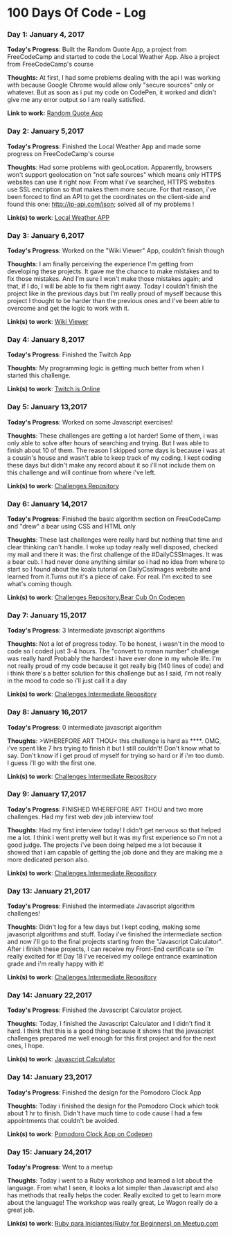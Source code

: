 # 100 Days Of Code - Log

### Day 1: January 4, 2017 


**Today's Progress**: Built the Random Quote App, a project from FreeCodeCamp and started to code the Local Weather App. Also a project from FreeCodeCamp's course

**Thoughts:** At first, I had some problems dealing with the api I was working with because Google Chrome would allow only "secure sources" only or whatever. But as soon as i put my code on CodePen, it worked and didn't give me any error output so I am really satisfied.

**Link to work:** [Random Quote App](http://codepen.io/Shiverz/full/QdwKyL/)

### Day 2: January 5,2017

**Today's Progress**: Finished the Local Weather App and made some progress on FreeCodeCamp's course

**Thoughts**: Had some problems with geoLocation. Apparently, browsers won't support geolocation on "not safe sources" which means only HTTPS websites can use it right now. From what i've searched, HTTPS websites use SSL encription so that makes them more secure. For that reason, i've been forced to find an API to get the coordinates on the client-side and found this one: http://ip-api.com/json; solved all of my problems !

**Link(s) to work**: [Local Weather APP](http://codepen.io/Shiverz/pen/ggbgyj)

### Day 3: January 6,2017

**Today's Progress**: Worked on the "Wiki Viewer" App, couldn't finish though

**Thoughts**: I am finally perceiving the experience I'm getting from developing these projects. It gave me the chance to make mistakes and to fix those mistakes. And I'm sure I won't make those mistakes again; and that, if I do, I will be able to fix them right away. Today I couldn't finish the project like in the previous days but I'm really proud of myself because this project I thought to be harder than the previous ones and I've been able to overcome and get the logic to work with it.

**Link(s) to work**: [Wiki Viewer](https://codepen.io/Shiverz/pen/VPLWav)

### Day 4: January 8,2017

**Today's Progress**: Finished the Twitch App

**Thoughts**: My programming logic is getting much better from when I started this challenge.

**Link(s) to work**: [Twitch is Online](http://codepen.io/Shiverz/pen/apvZLg)

### Day 5: January 13,2017

**Today's Progress**: Worked on some Javascript exercises!

**Thoughts**: These challenges are getting a lot harder! Some of them, i was only able to solve after hours of searching and trying. But I was able to finish about 10 of them. The reason I skipped some days is because i was at a cousin's house and wasn't able to keep track of my coding. I kept coding these days but didn't make any record about it so i'll not include them on this challenge and will continue from where i've left.

**Link(s) to work**: [Challenges Repository](https://github.com/Shiverzz/Javascript-Challenges/)

### Day 6: January 14,2017

**Today's Progress**: Finished the basic algorithm section on FreeCodeCamp and "drew" a bear using CSS and HTML only

**Thoughts**: These last challenges were really hard but nothing that time and clear thinking can't handle. 
I woke up today really well disposed, checked my mail and there it was: the first challenge of the #DailyCSSImages. It was a bear cub. I had never done anything similar so i had no idea from where to start so I found about the koala tutorial on DailyCssImages website and learned from it.Turns out it's a piece of cake. For real. I'm excited to see what's coming though.

**Link(s) to work**: [Challenges Repository](https://github.com/Shiverzz/Javascript-Challenges/),[Bear Cub On Codepen](http://codepen.io/Shiverz/pen/OWXdyQ)

### Day 7: January 15,2017

**Today's Progress**: 3 Intermediate javascript algorithms

**Thoughts**: Not a lot of progress today. To be honest, i wasn't in the mood to code so I coded just 3-4 hours. The "convert to roman number" challenge was really hard! Probably the hardest i have ever done in my whole life. I'm not really proud of my code because it got really big (140 lines of code) and i think there's a better solution for this challenge but as I said, i'm not really in the mood to code so i'll just call it a day

**Link(s) to work**: [Challenges Intermediate Repository](https://github.com/Shiverzz/Javascript-Challenges/tree/master/Intermediate)

### Day 8: January 16,2017

**Today's Progress**: 0 intermediate javascript algorithm

**Thoughts**: >WHEREFORE ART THOU< this challenge is hard as ****. OMG, i've spent like 7 hrs trying to finish it but I still couldn't! Don't know what to say. Don't know if i get proud of myself for trying so hard or if i'm too dumb. I guess i'll go with the first one.

**Link(s) to work**: [Challenges Intermediate Repository](https://github.com/Shiverzz/Javascript-Challenges/tree/master/Intermediate)

### Day 9: January 17,2017

**Today's Progress**: FINISHED WHEREFORE ART THOU and two more challenges. Had my first web dev job interview too!

**Thoughts**: Had my first interview today! I didn't get nervous so that helped me a lot. I think i went pretty well but it was my first experience so i'm not a good judge. The projects i've been doing helped me a lot because it showed that i am capable of getting the job done and they are making me a more dedicated person also.

**Link(s) to work**: [Challenges Intermediate Repository](https://github.com/Shiverzz/Javascript-Challenges/tree/master/Intermediate)

### Day 13: January 21,2017

**Today's Progress**: Finished the intermediate Javascript algorithm challenges!

**Thoughts**: Didn't log for a few days but I kept coding, making some javascript algorithms and stuff. Today i've finished the intermediate section and now i'll go to the final projects starting from the "Javascript Calculator". After i finish these projects, I can receive my Front-End certificate so I'm really excited for it! Day 18 I've received my college entrance examination grade and i'm really happy with it!

**Link(s) to work**: [Challenges Intermediate Repository](https://github.com/Shiverzz/Javascript-Challenges/tree/master/Intermediate)

### Day 14: January 22,2017

**Today's Progress**: Finished the Javascript Calculator project.

**Thoughts**: Today, I finished the Javascript Calculator and I didn't find it hard. I think that this is a good thing because it shows that the javascript challenges prepared me well enough for this first project and for the next ones, I hope.

**Link(s) to work**: [Javascript Calculator](https://shiverzz.github.io/Javascript-Calculator/)

### Day 14: January 23,2017

**Today's Progress**: Finished the design for the Pomodoro Clock App

**Thoughts**: Today i finished the design for the Pomodoro Clock which took about 1 hr to finish. Didn't have much time to code cause I had a few appointments that couldn't be avoided.

**Link(s) to work**: [Pomodoro Clock App on Codepen](http://codepen.io/Shiverz/full/KaqMex/)

### Day 15: January 24,2017

**Today's Progress**: Went to a meetup

**Thoughts**: Today i went to a Ruby workshop and learned a lot about the language. From what I seen, it looks a lot simpler than Javascript and also has methods that really helps the coder. Really excited to get to learn more about the language! The workshop was really great, Le Wagon really do a great job.

**Link(s) to work**: [Ruby para Iniciantes(Ruby for Beginners) on Meetup.com](https://www.meetup.com/pt-BR/Le-Wagon-Sao-Paulo-Coding-Station/events/235756742/)


